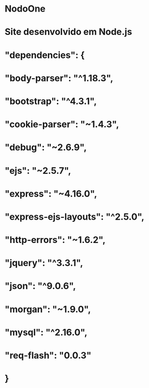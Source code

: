 # NodoOne


# Site desenvolvido em Node.js

#  "dependencies": {
#    "body-parser": "^1.18.3",
#    "bootstrap": "^4.3.1",
#    "cookie-parser": "~1.4.3",
#    "debug": "~2.6.9",
#    "ejs": "~2.5.7",
#    "express": "~4.16.0",
#    "express-ejs-layouts": "^2.5.0",
#    "http-errors": "~1.6.2",
#    "jquery": "^3.3.1",
#    "json": "^9.0.6",
#    "morgan": "~1.9.0",
#    "mysql": "^2.16.0",
#    "req-flash": "0.0.3"
#  }
